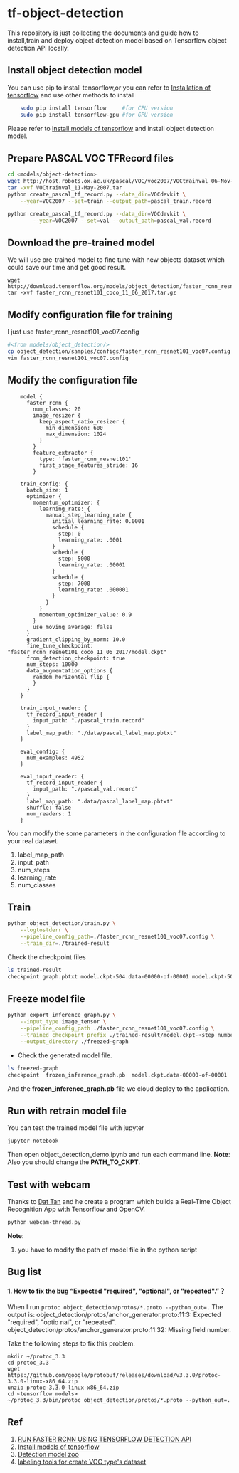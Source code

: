 # tf-object-detection
This repository is just collecting the documents and guide how to install,train and deploy object detection model based on Tensorflow object detection API locally.

## Install object detection model
You can use pip to install tensorflow,or you can refer to [Installation of tensorflow](https://www.tensorflow.org/install/install_linux) and use other methods to install
```bash
    sudo pip install tensorflow     #for CPU version
    sudo pip install tensorflow-gpu #for GPU version
```
Please refer to [Install models of tensorflow](https://github.com/tensorflow/models/blob/master/object_detection/g3doc/installation.md) and install object detection model.

## Prepare PASCAL VOC TFRecord files
```bash
cd <models/object-detection>
wget http://host.robots.ox.ac.uk/pascal/VOC/voc2007/VOCtrainval_06-Nov-2007.tar
tar -xvf VOCtrainval_11-May-2007.tar
python create_pascal_tf_record.py --data_dir=VOCdevkit \
    --year=VOC2007 --set=train --output_path=pascal_train.record

python create_pascal_tf_record.py --data_dir=VOCdevkit \
        --year=VOC2007 --set=val --output_path=pascal_val.record
```

## Download the pre-trained model
We will use pre-trained model to fine tune with new objects dataset which could save our time and get good result.
```
wget http://download.tensorflow.org/models/object_detection/faster_rcnn_resnet101_coco_11_06_2017.tar.gz
tar -xvf faster_rcnn_resnet101_coco_11_06_2017.tar.gz
```

## Modify configuration file for training
I just use faster_rcnn_resnet101_voc07.config 
```bash
#<from models/object_detection/>
cp object_detection/samples/configs/faster_rcnn_resnet101_voc07.config .
vim faster_rcnn_resnet101_voc07.config
```

## Modify the configuration file
```
    model {
      faster_rcnn {
        num_classes: 20
        image_resizer {
          keep_aspect_ratio_resizer {
            min_dimension: 600
            max_dimension: 1024
          }
        }
        feature_extractor {
          type: 'faster_rcnn_resnet101'
          first_stage_features_stride: 16
        }
    
    train_config: {
      batch_size: 1
      optimizer {
        momentum_optimizer: {
          learning_rate: {
            manual_step_learning_rate {
              initial_learning_rate: 0.0001
              schedule {
                step: 0
                learning_rate: .0001
              }
              schedule {
                step: 5000
                learning_rate: .00001
              }
              schedule {
                step: 7000
                learning_rate: .000001
              }
            }
          }
          momentum_optimizer_value: 0.9
        }
        use_moving_average: false
      }
      gradient_clipping_by_norm: 10.0
      fine_tune_checkpoint: "faster_rcnn_resnet101_coco_11_06_2017/model.ckpt"
      from_detection_checkpoint: true
      num_steps: 10000
      data_augmentation_options {
        random_horizontal_flip {
        }
      }
    }
    
    train_input_reader: {
      tf_record_input_reader {
        input_path: "./pascal_train.record"
      }
      label_map_path: "./data/pascal_label_map.pbtxt"
    }
    
    eval_config: {
      num_examples: 4952
    }
    
    eval_input_reader: {
      tf_record_input_reader {
        input_path: "./pascal_val.record"
      }
      label_map_path: ".data/pascal_label_map.pbtxt"
      shuffle: false
      num_readers: 1
    }
```
You can modify the some parameters in the configuration file according to your real dataset.
1. label_map_path
2. input_path
3. num_steps
4. learning_rate
5. num_classes 

## Train

```bash
python object_detection/train.py \
    --logtostderr \
    --pipeline_config_path=./faster_rcnn_resnet101_voc07.config \
    --train_dir=./trained-result
```
Check the checkpoint files
```bash
ls trained-result
checkpoint graph.pbtxt model.ckpt-504.data-00000-of-00001 model.ckpt-504.index model.ckpt-504.meta
```

## Freeze model file
```bash
python export_inference_graph.py \
    --input_type image_tensor \
    --pipeline_config_path ./faster_rcnn_resnet101_voc07.config \
    --trained_checkpoint_prefix ./trained-result/model.ckpt-<step number> \
    --output_directory ./freezed-graph
```
* Check the generated model file.
```bash
ls freezed-graph
checkpoint  frozen_inference_graph.pb  model.ckpt.data-00000-of-00001  model.ckpt.index  model.ckpt.meta  saved_model
```
And the **frozen_inference_graph.pb** file we cloud deploy to the application.


## Run with retrain model file
You can test the trained model file with jupyter
```bash
jupyter notebook
```
Then open object_detection_demo.ipynb and run each command line.
**Note**:
Also you should change the **PATH_TO_CKPT**.

## Test with webcam
Thanks to [Dat Tan](https://medium.com/towards-data-science/building-a-real-time-object-recognition-app-with-tensorflow-and-opencv-b7a2b4ebdc32) and he create a program which builds a Real-Time Object Recognition App with Tensorflow and OpenCV.  
```bash
python webcam-thread.py
```
**Note**: 
1. you have to modify the path of model file in the python script  

## Bug list
#### 1. How to fix the bug “Expected "required", "optional", or "repeated".”？
When I run `protoc object_detection/protos/*.proto --python_out=.`
The output is:
    object_detection/protos/anchor_generator.proto:11:3: Expected "required", "optio nal", or "repeated".
    object_detection/protos/anchor_generator.proto:11:32: Missing field number.

Take the following steps to fix this problem.
```
mkdir ~/protoc_3.3
cd protoc_3.3
wget https://github.com/google/protobuf/releases/download/v3.3.0/protoc-3.3.0-linux-x86_64.zip
unzip protoc-3.3.0-linux-x86_64.zip
cd <tensorflow models>
~/protoc_3.3/bin/protoc object_detection/protos/*.proto --python_out=.
```
## Ref
1. [RUN FASTER RCNN USING TENSORFLOW DETECTION API](https://data-sci.info/2017/06/27/run-faster-rcnn-tensorflow-detection-api/)
2. [Install models of tensorflow](https://github.com/tensorflow/models/blob/master/object_detection/g3doc/installation.md)
3. [Detection model zoo ](https://github.com/tensorflow/models/blob/master/object_detection/g3doc/detection_model_zoo.md)
4. [labeling tools for create VOC type's dataset](https://tzutalin.github.io/labelImg/)
